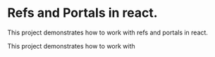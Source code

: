# Refs and Portals in react.

This project demonstrates how to work with refs and portals in react.

This project demonstrates how to work with